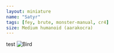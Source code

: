 ```yaml
---
layout: miniature
name: "Satyr"
tags: [fey, brute, monster-manual, cr4]
size: Medium humanoid (aarakocra)
---
```


test
![Bird](https://photos.app.goo.gl/1QEcmTBRT9c4Vhmy7)
